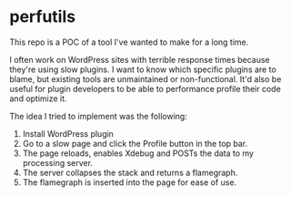 # perfutils

This repo is a POC of a tool I've wanted to make for a long time.

I often work on WordPress sites with terrible response times because they're using slow plugins. I want to know which specific plugins are to blame, but existing tools are unmaintained or non-functional. It'd also be useful for plugin developers to be able to performance profile their code and optimize it.

The idea I tried to implement was the following:

1. Install WordPress plugin 
2. Go to a slow page and click the Profile button in the top bar.
3. The page reloads, enables Xdebug and POSTs the data to my processing server.
4. The server collapses the stack and returns a flamegraph.
5. The flamegraph is inserted into the page for ease of use.
